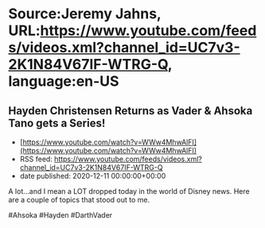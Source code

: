 # Source:Jeremy Jahns, URL:https://www.youtube.com/feeds/videos.xml?channel_id=UC7v3-2K1N84V67IF-WTRG-Q, language:en-US

## Hayden Christensen Returns as Vader & Ahsoka Tano gets a Series!
 - [https://www.youtube.com/watch?v=WWw4MhwAlFI](https://www.youtube.com/watch?v=WWw4MhwAlFI)
 - RSS feed: https://www.youtube.com/feeds/videos.xml?channel_id=UC7v3-2K1N84V67IF-WTRG-Q
 - date published: 2020-12-11 00:00:00+00:00

A lot...and I mean a LOT dropped today in the world of Disney news. Here are a couple of topics that stood out to me.

#Ahsoka #Hayden #DarthVader

